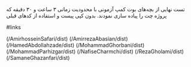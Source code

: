 تست نهایی از بچه‌های بوت کمپ
آزمونی با محدودیت زمانی ۳ ساعت و ۳۰ دقیقه که پروژه چت را پیاده سازی نمودند.
بدون کپی پیست و استفاده از کدهای قبلی

#links

(/AmirhosseinSafari/dist)
(/AmirrezaAbasian/dist)
(/HamedAbdollahzade/dist)
(/MohammadGhorbani/dist)
(/MohammadParhizgar/dist)
(/NafiseCharmchi/dist)
(/RezaGholami/dist)
(/SamaneGhazanfari/dist)
